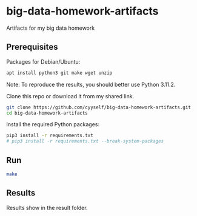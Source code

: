# big-data-homework-artifacts

Artifacts for my big data homework

## Prerequisites

Packages for Debian/Ubuntu:

```bash
apt install python3 git make wget unzip
```

Note: To reproduce the results, you should better use Python 3.11.2.

Clone this repo or download it from my shared link.
```bash
git clone https://github.com/cyyself/big-data-homework-artifacts.git
cd big-data-homework-artifacts
```

Install the required Python packages:
```bash
pip3 install -r requirements.txt
# pip3 install -r requirements.txt --break-system-packages
```

## Run

```bash
make
```

## Results

Results show in the result folder.